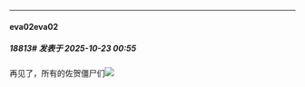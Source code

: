 ﻿
*****

####  eva02eva02  
##### 18813#       发表于 2025-10-23 00:55

再见了，所有的佐贺僵尸们<img src="https://static.stage1st.com/image/smiley/face2017/059.png" referrerpolicy="no-referrer">


